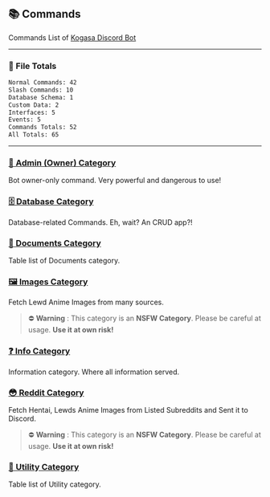 ## 📚 Commands

Commands List of [Kogasa Discord Bot](https://github.com/gifaldyazkaa/kogasa-dscbot)

---

### 📂 File Totals

```bat
Normal Commands: 42
Slash Commands: 10
Database Schema: 1
Custom Data: 2
Interfaces: 5
Events: 5
Commands Totals: 52
All Totals: 65
```

---

### [👑 Admin (Owner) Category](./admin.md)

Bot owner-only command. Very powerful and dangerous to use!

### [🗄️ Database Category](./database.md)

Database-related Commands. Eh, wait? An CRUD app?!

### [🧾 Documents Category](./documents.md)

Table list of Documents category.

### [🖼️ Images Category](./images.md)

Fetch Lewd Anime Images from many sources.

> ⛔ **Warning** : This category is an **NSFW Category**. Please be careful at usage. **Use it at own risk!**

### [❓ Info Category](./info.md)

Information category. Where all information served.

### [😳 Reddit Category](./reddit.md)

Fetch Hentai, Lewds Anime Images from Listed Subreddits and Sent it to Discord.

> ⛔ **Warning** : This category is an **NSFW Category**. Please be careful at usage. **Use it at own risk!**

### [📂 Utility Category](./utility.md)

Table list of Utility category.
